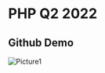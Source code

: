 # PHP Q2 2022
## Github Demo
![Picture1](https://user-images.githubusercontent.com/118385571/205932522-71e6a01b-c744-4fcb-bc8f-a3d72bb6a53b.jpg)
